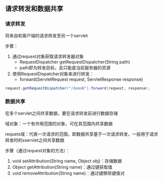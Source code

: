 ## 请求转发和数据共享

### 请求转发

将来自和客户端的请求转发至另一个servlet

步骤：

1. 通过request对象获取请求转发器对象
   - RequestDispatcher getRequestDispatcher(String path)
   - path即为转发目标，且只能是当前服务器的资源
2. 使用RequestDispatcher对象来进行转发：
   - forward(ServletRequest request, ServletResponse response)

```java
request.getRequestDispatcher("/demoB").forward(request, response);
```

### 数据共享

在多个servlet之间共享数据，要在请求转发前进行数据存储

域对象：一个有作用范围的对象，可在其范围内共享数据

requets域：代表一次请求的范围，即数据共享基于一次请求转发，一般用于请求转发时的sservlet之间共享数据

步骤（通过request对象的方法）：

1. void setAttribution(String name, Object obj)：存储数据
2. Object getAttribution(String name)：通过键获取值
3. void removeAttribution(String name)：通过键移除键值对